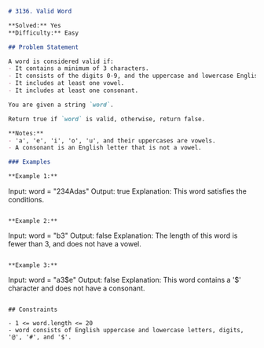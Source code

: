 
```markdown
# 3136. Valid Word

**Solved:** Yes  
**Difficulty:** Easy

## Problem Statement

A word is considered valid if:
- It contains a minimum of 3 characters.
- It consists of the digits 0-9, and the uppercase and lowercase English letters. (Not necessary to have all of them.)
- It includes at least one vowel.
- It includes at least one consonant.

You are given a string `word`.

Return true if `word` is valid, otherwise, return false.

**Notes:**
- 'a', 'e', 'i', 'o', 'u', and their uppercases are vowels.
- A consonant is an English letter that is not a vowel.

### Examples

**Example 1:**
```
Input: word = "234Adas"
Output: true
Explanation: This word satisfies the conditions.
```

**Example 2:**
```
Input: word = "b3"
Output: false
Explanation: The length of this word is fewer than 3, and does not have a vowel.
```

**Example 3:**
```
Input: word = "a3$e"
Output: false
Explanation: This word contains a '$' character and does not have a consonant.
```

## Constraints

- 1 <= word.length <= 20
- word consists of English uppercase and lowercase letters, digits, '@', '#', and '$'.
```
